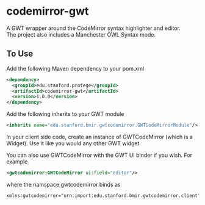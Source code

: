 codemirror-gwt
==============

A GWT wrapper around the CodeMirror syntax highlighter and editor.  
The project also includes a Manchester OWL Syntax mode.


To Use
--------------

Add the following Maven dependency to your pom.xml
```xml
<dependency>
  <groupId>edu.stanford.protege</groupId>
  <artifactId>codemirror-gwt</artifactId>
  <version>1.0.0</version>
</dependency>
```

Add the following inherits to your GWT module
```xml
<inherits name="edu.stanford.bmir.gwtcodemirror.GWTCodeMirrorModule"/>
```


In your client side code, create an instance of GWTCodeMirror (which is a Widget).  Use it like you would any other GWT widget.  

You can also use GWTCodeMirror with the GWT UI binder if you wish.  For example

```xml
<gwtcodemirror:GWTCodeMirror ui:field="editor"/>
```

where the namspace gwtcodemirror binds as

```xml
xmlns:gwtcodemirror="urn:import:edu.stanford.bmir.gwtcodemirror.client"
```

